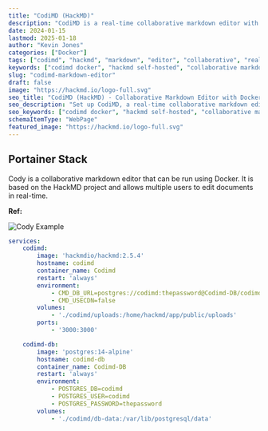 ```yaml
---
title: "CodiMD (HackMD)"
description: "CodiMD is a real-time collaborative markdown editor with presentation mode. Self-hosted alternative to HackMD for team documentation and note-taking."
date: 2024-01-15
lastmod: 2025-01-18
author: "Kevin Jones"
categories: ["Docker"]
tags: ["codimd", "hackmd", "markdown", "editor", "collaborative", "real-time", "documentation", "notes", "docker-compose", "presentation mode", "self-hosted", "team collaboration"]
keywords: ["codimd docker", "hackmd self-hosted", "collaborative markdown", "markdown editor", "real-time notes"]
slug: "codimd-markdown-editor"
draft: false
image: "https://hackmd.io/logo-full.svg"
seo_title: "CodiMD (HackMD) - Collaborative Markdown Editor with Docker"
seo_description: "Set up CodiMD, a real-time collaborative markdown editor, using Docker. Create and share documents with your team effortlessly in a self-hosted environment."
seo_keywords: ["codimd docker", "hackmd self-hosted", "collaborative markdown", "markdown editor", "real-time notes", "docker markdown editor", "self-hosted documentation", "team collaboration tool"]
schemaItemType: "WebPage"
featured_image: "https://hackmd.io/logo-full.svg"
---
```


## Portainer Stack

Cody is a collaborative markdown editor that can be run using Docker. It is based on the HackMD project and allows multiple users to edit documents in real-time.

**Ref:** 

![Cody Example](../images/cody_example.png)

```yaml
services:
    codimd:
        image: 'hackmdio/hackmd:2.5.4'
        hostname: codimd
        container_name: Codimd
        restart: 'always'
        environment:
            - CMD_DB_URL=postgres://codimd:thepassword@Codimd-DB/codimd
            - CMD_USECDN=false
        volumes:
            - './codimd/uploads:/home/hackmd/app/public/uploads'
        ports:
            - '3000:3000'

    codimd-db:
        image: 'postgres:14-alpine'
        hostname: codimd-db
        container_name: Codimd-DB
        restart: 'always'
        environment:
            - POSTGRES_DB=codimd
            - POSTGRES_USER=codimd
            - POSTGRES_PASSWORD=thepassword
        volumes:
            - './codimd/db-data:/var/lib/postgresql/data'
```

